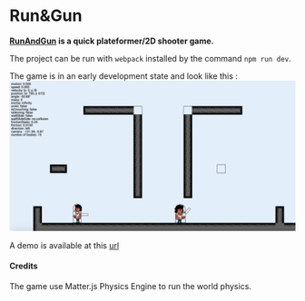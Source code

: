 # Run&Gun

__[RunAndGun](https://d0rianb.github.io/RunAndGun/) is a quick plateformer/2D shooter game.__

The project can be run with `webpack` installed by the command `npm run dev`.

The game is in an early development state and look like this :
![screenshot](docs/images/screenshot-dev-02-20.png)

A demo is available at this [url](https://d0rianb.github.io/RunAndGun/)

#### Credits
The game use Matter.js Physics Engine to run the world physics.
